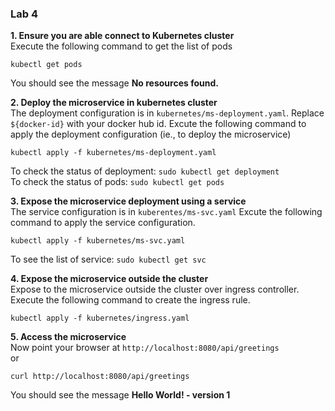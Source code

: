 ### Lab 4

**1. Ensure you are able connect to Kubernetes cluster**  
Execute the following command to get the list of pods
```
kubectl get pods
```
You should see the message **No resources found.**  

**2. Deploy the microservice in kubernetes cluster**  
The deployment configuration is in `kubernetes/ms-deployment.yaml`. Replace `${docker-id}` with your docker hub id.
Excute the following command to apply the deployment configuration (ie., to deploy the microservice)
```
kubectl apply -f kubernetes/ms-deployment.yaml
```
To check the status of deployment: `sudo kubectl get deployment`  
To check the status of pods: `sudo kubectl get pods`

**3. Expose the microservice deployment using a service**  
The service configuration is in `kuberentes/ms-svc.yaml`
Excute the following command to apply the service configuration.
```
kubectl apply -f kubernetes/ms-svc.yaml
```
To see the list of service: `sudo kubectl get svc`

**4. Expose the microservice outside the cluster**  
Expose to the microservice outside the cluster over ingress controller. Execute the following command to create the ingress rule.
```
kubectl apply -f kubernetes/ingress.yaml
```

**5. Access the microservice**  
Now point your browser at `http://localhost:8080/api/greetings`  
or
```
curl http://localhost:8080/api/greetings
```

You should see the message **Hello World! - version 1**
